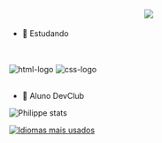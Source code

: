  
<h1 align="center">
    <img src="https://readme-typing-svg.herokuapp.com/?font=Righteous&size=35&center=true&vCenter=true&width=500&height=70&duration=4000&lines=Olá!+👋;+Sou+o+Philippe+Bonfati!;" />
</h1>

 - 🌱 Estudando
<br>

<br>
 <img src="https://img.shields.io/badge/HTML5-E34F26?style=for-the-badge&logo=html5&logoColor=white" alt="html-logo"/>
 <img src="https://img.shields.io/badge/CSS3-1572B6?style=for-the-badge&logo=css3&logoColor=whit" alt="css-logo"/>
<br>
<br>

- 💜 Aluno DevClub

![Philippe stats](https://github-readme-stats.vercel.app/api?username=philippebonfati&hide=contribs,prs)



[![Idiomas mais usados](https://github-readme-stats.vercel.app/api/top-langs/?username=philippebonfati)](https://github.com/anuraghazra/github-readme-stats)
